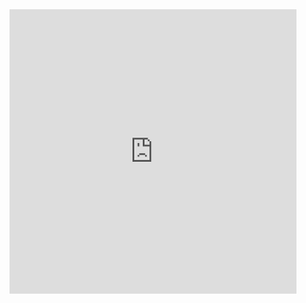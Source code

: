 <iframe width="100%" height="500" src="https://marcoliu1020.github.io/Rotating-Loader/" frameborder="0"></iframe>
